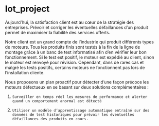 # Iot_project
Aujourd’hui, la satisfaction client est au cœur de la stratégie des entreprises. Prévoir et corriger les éventuelles défaillances d’un produit permet de maximiser la fiabilité des services offerts.

Notre client est un grand compte de l’industrie qui produit différents types de moteurs. Tous les produits finis sont testés à la fin de la ligne de montage grâce à un banc de test informatisé afin d’en vérifier leur bon fonctionnement. Si le test est positif, le moteur est expédié au client, sinon le moteur est renvoyé pour révision. Cependant, dans de rares cas et malgré les tests positifs, certains moteurs ne fonctionnent pas lors de l’installation cliente.

Nous proposons un plan proactif pour détecter d’une façon précoce les moteurs défectueux en se basant sur deux solutions complémentaires :
1)     Surveiller en temps réel les mesures de performance et alerter quand un comportement anormal est détecté
2)     Utiliser un modèle d’apprentissage automatique entraîné sur des données de test historiques pour prévoir les éventuelles défaillances des produits en cours.
